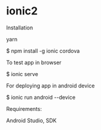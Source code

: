# ionic2


Installation

yarn

$ npm install -g ionic cordova

To test app in browser

$ ionic serve

For deploying app in android device

$ ionic run android --device

Requirements:

Android Studio, SDK
